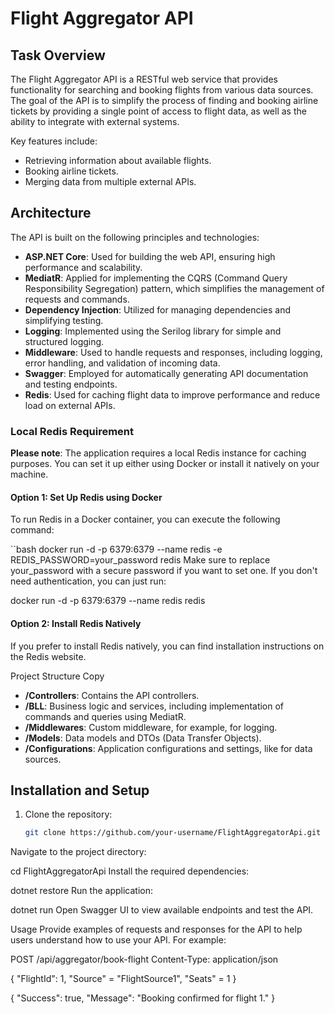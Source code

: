 # Flight Aggregator API

## Task Overview

The Flight Aggregator API is a RESTful web service that provides functionality for searching and booking flights from various data sources. The goal of the API is to simplify the process of finding and booking airline tickets by providing a single point of access to flight data, as well as the ability to integrate with external systems.

Key features include:
- Retrieving information about available flights.
- Booking airline tickets.
- Merging data from multiple external APIs.

## Architecture

The API is built on the following principles and technologies:

- **ASP.NET Core**: Used for building the web API, ensuring high performance and scalability.
- **MediatR**: Applied for implementing the CQRS (Command Query Responsibility Segregation) pattern, which simplifies the management of requests and commands.
- **Dependency Injection**: Utilized for managing dependencies and simplifying testing.
- **Logging**: Implemented using the Serilog library for simple and structured logging.
- **Middleware**: Used to handle requests and responses, including logging, error handling, and validation of incoming data.
- **Swagger**: Employed for automatically generating API documentation and testing endpoints.
- **Redis**: Used for caching flight data to improve performance and reduce load on external APIs.

### Local Redis Requirement

**Please note**: The application requires a local Redis instance for caching purposes. You can set it up either using Docker or install it natively on your machine.

#### Option 1: Set Up Redis using Docker
To run Redis in a Docker container, you can execute the following command:

``bash
docker run -d -p 6379:6379 --name redis -e REDIS_PASSWORD=your_password redis
Make sure to replace your_password with a secure password if you want to set one. If you don't need authentication, you can just run:

docker run -d -p 6379:6379 --name redis redis
#### Option 2: Install Redis Natively
If you prefer to install Redis natively, you can find installation instructions on the Redis website.

Project Structure
Copy
- **/Controllers**: Contains the API controllers.
- **/BLL**: Business logic and services, including implementation of commands and queries using MediatR.
- **/Middlewares**: Custom middleware, for example, for logging.
- **/Models**: Data models and DTOs (Data Transfer Objects).
- **/Configurations**: Application configurations and settings, like for data sources.

## Installation and Setup

1. Clone the repository:
   ```bash
   git clone https://github.com/your-username/FlightAggregatorApi.git
Navigate to the project directory:


cd FlightAggregatorApi
Install the required dependencies:


dotnet restore
Run the application:


dotnet run
Open Swagger UI to view available endpoints and test the API.

Usage
Provide examples of requests and responses for the API to help users understand how to use your API. For example:


POST /api/aggregator/book-flight
Content-Type: application/json

{
    "FlightId": 1,
    "Source" = "FlightSource1", 
    "Seats" = 1 
}

{
    "Success": true,
    "Message": "Booking confirmed for flight 1."
}